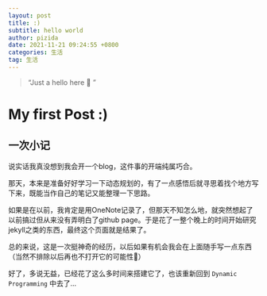 ```yaml
---
layout: post
title: :)
subtitle: hello world
author: pizida
date: 2021-11-21 09:24:55 +0800
categories: 生活
tag: 生活
---
```


> “Just a hello here 🤗 ”

# My first Post :)
## 一次小记
说实话我真没想到我会开一个blog，这件事的开端纯属巧合。

那天，本来是准备好好学习一下动态规划的，有了一点感悟后就寻思着找个地方写下来，既能当作自己的笔记又能整理一下思路。

如果是在以前，我肯定是用OneNote记录了，但那天不知怎么地，就突然想起了以前搞过但从来没有弄明白了github page。于是花了一整个晚上的时间开始研究jekyll之类的东西，最终这个页面就是结果了。

总的来说，这是一次挺神奇的经历，以后如果有机会我会在上面随手写一点东西 （当然不排除以后再也不打开它的可能性🤣）

好了，多说无益，已经花了这么多时间来搭建它了，也该重新回到 `Dynamic Programming` 中去了...


